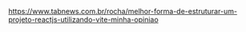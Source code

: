 https://www.tabnews.com.br/rocha/melhor-forma-de-estruturar-um-projeto-reactjs-utilizando-vite-minha-opiniao
